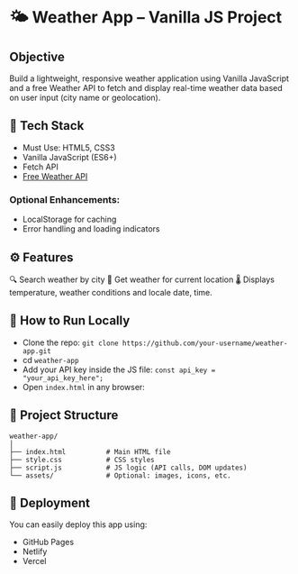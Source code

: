 # 🌤️ Weather App – Vanilla JS Project

## Objective
Build a lightweight, responsive weather application using Vanilla JavaScript and a free Weather API to fetch and display real-time weather data based on user input (city name or geolocation).

## 🔧 Tech Stack
- Must Use: HTML5, CSS3
- Vanilla JavaScript (ES6+)
- Fetch API
- [Free Weather API](https://www.weatherapi.com/)

### Optional Enhancements:
- LocalStorage for caching
- Error handling and loading indicators

## ⚙️ Features
🔍 Search weather by city
📍 Get weather for current location
🌡️ Displays temperature, weather conditions and locale date, time.

## 🧪 How to Run Locally
- Clone the repo: `git clone https://github.com/your-username/weather-app.git`
- cd `weather-app`
- Add your API key inside the JS file: `const api_key = "your_api_key_here";`
- Open `index.html` in any browser:

## 📁 Project Structure
```
weather-app/
│
├── index.html          # Main HTML file
├── style.css           # CSS styles
├── script.js           # JS logic (API calls, DOM updates)
└── assets/             # Optional: images, icons, etc.
```

## 🚀 Deployment
You can easily deploy this app using: 
- GitHub Pages
- Netlify
- Vercel

